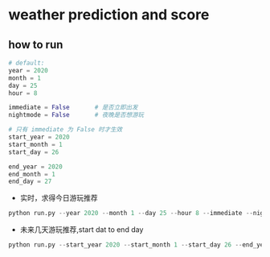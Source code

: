 # weather prediction and score

## how to run

```python
# default:
year = 2020
month = 1
day = 25
hour = 8

immediate = False		# 是否立即出发
nightmode = False		# 夜晚是否想游玩

# 只有 immediate 为 False 时才生效
start_year = 2020
start_month = 1
start_day = 26

end_year = 2020
end_month = 1
end_day = 27
```



- 实时，求得今日游玩推荐

```python
python run.py --year 2020 --month 1 --day 25 --hour 8 --immediate --nightmode
```

- 未来几天游玩推荐,start dat to end day

```python
python run.py --start_year 2020 --start_month 1 --start_day 26 --end_year 2020 --end_month 1 --end_day 27
```

